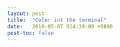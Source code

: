 ```yaml
---
layout: post
title:  "Color int the terminal"
date:   2018-05-07 014:39:00 +0800
post-toc: false
---
```

